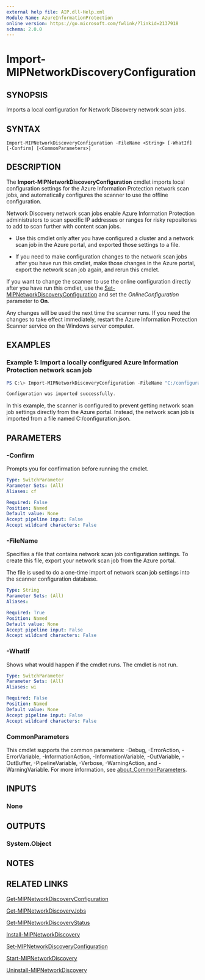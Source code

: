 ```yaml
---
external help file: AIP.dll-Help.xml
Module Name: AzureInformationProtection
online version: https://go.microsoft.com/fwlink/?linkid=2137918
schema: 2.0.0
---
```


# Import-MIPNetworkDiscoveryConfiguration

## SYNOPSIS
Imports a local configuration for Network Discovery network scan jobs.

## SYNTAX

```
Import-MIPNetworkDiscoveryConfiguration -FileName <String> [-WhatIf] [-Confirm] [<CommonParameters>]
```

## DESCRIPTION

The **Import-MIPNetworkDiscoveryConfiguration** cmdlet imports local configuration settings for the Azure Information Protection network scan jobs, and automatically configures the scanner to use the offline configuration. 

Network Discovery network scan jobs enable Azure Information Protection administrators to scan specific IP addresses or ranges for risky repositories to add to scan further with content scan jobs.

- Use this cmdlet only after you have configured a cluster and a network scan job in the Azure portal, and exported those settings to a file. 

- If you need to make configuration changes to the network scan jobs after you have run this cmdlet, make those changes in the Azure portal, export the network scan job again, and rerun this cmdlet.

If you want to change the scanner to use the online configuration directly after you have run this cmdlet, use the [Set-MIPNetworkDiscoveryConfiguration](./Set-MIPNetworkDiscoveryConfiguration.md) and set the *OnlineConfiguration* parameter to **On**.

Any changes will be used the next time the scanner runs. If you need the changes to take effect immediately, restart the Azure Information Protection Scanner service on the Windows server computer.


## EXAMPLES

### Example 1: Import a locally configured Azure Information Protection network scan job

```powershell
PS C:\> Import-MIPNetworkDiscoveryConfiguration -FileName "C:/configuration.json"

Configuration was imported successfully.
```

In this example, the scanner is configured to prevent getting network scan job settings directly from the Azure portal. Instead, the network scan job is imported from a file named C:/configuration.json.

## PARAMETERS

### -Confirm
Prompts you for confirmation before running the cmdlet.

```yaml
Type: SwitchParameter
Parameter Sets: (All)
Aliases: cf

Required: False
Position: Named
Default value: None
Accept pipeline input: False
Accept wildcard characters: False
```

### -FileName
Specifies a file that contains network scan job configuration settings. To create this file, export your network scan job from the Azure portal.

The file is used to do a one-time import of network scan job settings into the scanner configuration database.

```yaml
Type: String
Parameter Sets: (All)
Aliases:

Required: True
Position: Named
Default value: None
Accept pipeline input: False
Accept wildcard characters: False
```

### -WhatIf
Shows what would happen if the cmdlet runs.
The cmdlet is not run.

```yaml
Type: SwitchParameter
Parameter Sets: (All)
Aliases: wi

Required: False
Position: Named
Default value: None
Accept pipeline input: False
Accept wildcard characters: False
```

### CommonParameters
This cmdlet supports the common parameters: -Debug, -ErrorAction, -ErrorVariable, -InformationAction, -InformationVariable, -OutVariable, -OutBuffer, -PipelineVariable, -Verbose, -WarningAction, and -WarningVariable. For more information, see [about_CommonParameters](http://go.microsoft.com/fwlink/?LinkID=113216).

## INPUTS

### None

## OUTPUTS

### System.Object
## NOTES

## RELATED LINKS

[Get-MIPNetworkDiscoveryConfiguration](Get-MIPNetworkDiscoveryConfiguration.md)

[Get-MIPNetworkDiscoveryJobs](Get-MIPNetworkDiscoveryJobs.md)

[Get-MIPNetworkDiscoveryStatus](Get-MIPNetworkDiscoveryStatus.md)

[Install-MIPNetworkDiscovery](Install-MIPNetworkDiscovery.md)

[Set-MIPNetworkDiscoveryConfiguration](Set-MIPNetworkDiscoveryConfiguration.md)

[Start-MIPNetworkDiscovery](Start-MIPNetworkDiscovery.md)

[Uninstall-MIPNetworkDiscovery](Uninstall-MIPNetworkDiscovery.md)